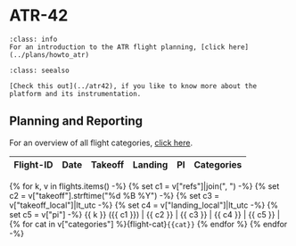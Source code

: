 <!-- This file was created automatically -->
# ATR-42

```{admonition} How to plan an ATR flight
:class: info
For an introduction to the ATR flight planning, [click here](../plans/howto_atr)
```

```{admonition} Background information
:class: seealso

[Check this out](../atr42), if you like to know more about the platform and its instrumentation.
```

## Planning and Reporting

For an overview of all flight categories, [click here](flight_categories).

Flight-ID | Date | Takeoff | Landing | PI | Categories
--- | --- | --- | --- | --- | ---
{% for k, v in flights.items() -%}
{% set c1 = v["refs"]|join(", ") -%}
{% set c2 = v["takeoff"].strftime("%d %B %Y") -%}
{% set c3 = v["takeoff_local"]|lt_utc -%}
{% set c4 = v["landing_local"]|lt_utc -%}
{% set c5 = v["pi"] -%}
{{ k }} ({{ c1 }}) | {{ c2 }} | {{ c3 }} | {{ c4 }} | {{ c5 }} | {% for cat in v["categories"] %}{flight-cat}`{{cat}}` {% endfor %}
{% endfor -%}
